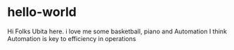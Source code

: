 # hello-world
Hi Folks
Ubita here. i love me some basketball, piano and Automation
I think Automation is key to efficiency in operations
